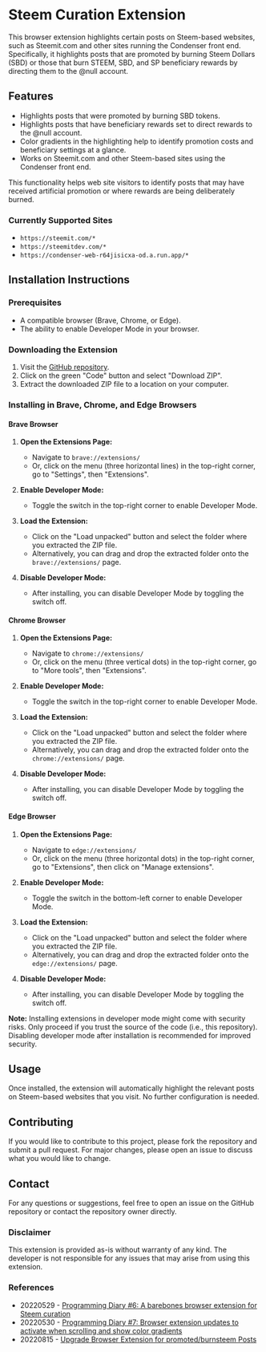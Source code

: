 # Steem Curation Extension

This browser extension highlights certain posts on Steem-based websites, such as Steemit.com and other sites running the Condenser front end. Specifically, it highlights posts that are promoted by burning Steem Dollars (SBD) or those that burn STEEM, SBD, and SP beneficiary rewards by directing them to the @null account.

## Features

- Highlights posts that were promoted by burning SBD tokens.
- Highlights posts that have beneficiary rewards set to direct rewards to the @null account.
- Color gradients in the highlighting help to identify promotion costs and beneficiary settings at a glance.
- Works on Steemit.com and other Steem-based sites using the Condenser front end.

This functionality helps web site visitors to identify posts that may have received artificial promotion or where rewards are being deliberately burned.

### Currently Supported Sites
- `https://steemit.com/*`
- `https://steemitdev.com/*`
- `https://condenser-web-r64jisicxa-od.a.run.app/*`

## Installation Instructions

### Prerequisites

- A compatible browser (Brave, Chrome, or Edge).
- The ability to enable Developer Mode in your browser.

### Downloading the Extension

1. Visit the [GitHub repository](https://github.com/remlaps/Steem-Curation-Extension.git).
2. Click on the green "Code" button and select "Download ZIP".
3. Extract the downloaded ZIP file to a location on your computer.

### Installing in Brave, Chrome, and Edge Browsers

#### Brave Browser

1. **Open the Extensions Page:**
   - Navigate to `brave://extensions/`
   - Or, click on the menu (three horizontal lines) in the top-right corner, go to "Settings", then "Extensions".

2. **Enable Developer Mode:**
   - Toggle the switch in the top-right corner to enable Developer Mode.

3. **Load the Extension:**
   - Click on the "Load unpacked" button and select the folder where you extracted the ZIP file.
   - Alternatively, you can drag and drop the extracted folder onto the `brave://extensions/` page.

4. **Disable Developer Mode:**
   - After installing, you can disable Developer Mode by toggling the switch off.

#### Chrome Browser

1. **Open the Extensions Page:**
   - Navigate to `chrome://extensions/`
   - Or, click on the menu (three vertical dots) in the top-right corner, go to "More tools", then "Extensions".

2. **Enable Developer Mode:**
   - Toggle the switch in the top-right corner to enable Developer Mode.

3. **Load the Extension:**
   - Click on the "Load unpacked" button and select the folder where you extracted the ZIP file.
   - Alternatively, you can drag and drop the extracted folder onto the `chrome://extensions/` page.

4. **Disable Developer Mode:**
   - After installing, you can disable Developer Mode by toggling the switch off.

#### Edge Browser

1. **Open the Extensions Page:**
   - Navigate to `edge://extensions/`
   - Or, click on the menu (three horizontal dots) in the top-right corner, go to "Extensions", then click on "Manage extensions".

2. **Enable Developer Mode:**
   - Toggle the switch in the bottom-left corner to enable Developer Mode.

3. **Load the Extension:**
   - Click on the "Load unpacked" button and select the folder where you extracted the ZIP file.
   - Alternatively, you can drag and drop the extracted folder onto the `edge://extensions/` page.

4. **Disable Developer Mode:**
   - After installing, you can disable Developer Mode by toggling the switch off.

**Note:** Installing extensions in developer mode might come with security risks. Only proceed if you trust the source of the code (i.e., this repository). Disabling developer mode after installation is recommended for improved security.

## Usage

Once installed, the extension will automatically highlight the relevant posts on Steem-based websites that you visit. No further configuration is needed.

## Contributing

If you would like to contribute to this project, please fork the repository and submit a pull request. For major changes, please open an issue to discuss what you would like to change.

## Contact

For any questions or suggestions, feel free to open an issue on the GitHub repository or contact the repository owner directly.

### Disclaimer

This extension is provided as-is without warranty of any kind. The developer is not responsible for any issues that may arise from using this extension.

### References
- 20220529 - [Programming Diary #6: A barebones browser extension for Steem curation](https://steemit.com/programming/@remlaps/programming-diary-6-a-barebones-browser-extension-for-steem-curation)
- 20220530 - [Programming Diary #7: Browser extension updates to activate when scrolling and show color gradients](https://steemit.com/hive-192037/@remlaps/programming-diary-7-browser-extension-updates-to-activate-when-scrolling-and-show-color-gradients)
- 20220815 - [Upgrade Browser Extension for promoted/burnsteem Posts](https://steemit.com/hive-192037/@moecki/upgrade-browser-extension-for-promoted-burnsteem-posts)
